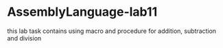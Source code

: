 # AssemblyLanguage-lab11

this lab task contains using macro and procedure for addition, subtraction and division

